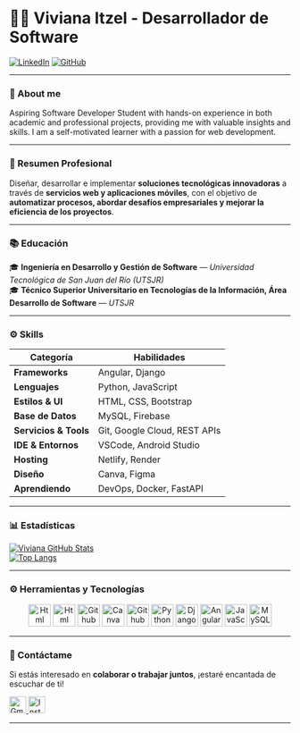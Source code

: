 # 👩‍💻 Viviana Itzel - Desarrollador de Software  

[![LinkedIn](https://img.shields.io/badge/LinkedIn-Viviana%20Cruz-0077B5?style=for-the-badge&logo=linkedin&logoColor=white)](https://www.linkedin.com/in/viviana-itzel-cruz-de-jesus-32934b253/)
[![GitHub](https://img.shields.io/badge/GitHub-ViviCruz03-181717?style=for-the-badge&logo=github&logoColor=white)](https://github.com/ViviCruz03)


---

### 👋 About me
Aspiring Software Developer Student with hands-on experience in both academic and professional projects, providing me with valuable insights and skills. I am a self-motivated learner with a passion for web development.

---

### 📘 Resumen Profesional  
Diseñar, desarrollar e implementar **soluciones tecnológicas innovadoras** a través de **servicios web y aplicaciones móviles**, con el objetivo de **automatizar procesos, abordar desafíos empresariales y mejorar la eficiencia de los proyectos**.


---

### 📚 Educación  
🎓 **Ingeniería en Desarrollo y Gestión de Software** — *Universidad Tecnológica de San Juan del Río (UTSJR)*  
🎓 **Técnico Superior Universitario en Tecnologías de la Información, Área Desarrollo de Software** — *UTSJR*

---

### ⚙️ Skills  

| **Categoría** | **Habilidades** |
|----------------|----------------|
| **Frameworks** | Angular, Django |
| **Lenguajes** | Python, JavaScript |
| **Estilos & UI** | HTML, CSS, Bootstrap|
| **Base de Datos** | MySQL, Firebase |
| **Servicios & Tools** | Git, Google Cloud, REST APIs |
| **IDE & Entornos** | VSCode, Android Studio |
| **Hosting** | Netlify, Render |
| **Diseño** | Canva, Figma |
| **Aprendiendo** | DevOps, Docker, FastAPI |

---

### 📊 Estadísticas  

[![Viviana GitHub Stats](https://github-readme-stats.vercel.app/api?username=ViviCruz03&show_icons=true&theme=tokyonight)](https://github.com/ViviCruz03)  
[![Top Langs](https://github-readme-stats.vercel.app/api/top-langs/?username=ViviCruz03&layout=compact&theme=radical)](https://github.com/ViviCruz03)

---

### ⚙️ Herramientas y Tecnologías  
<p align="center">
  <img src="https://cdn.simpleicons.org/postman/FF6C37" width="40" alt="Html"/>
  <img src="https://cdn.simpleicons.org/html5/E34F26" width="40" alt="Html"/>
  <img src="https://cdn.simpleicons.org/git/F05032" width="40" alt="Github"/>
  <img src="https://cdn.simpleicons.org/canva/00C4CC" width="40" alt="Canva"/>
  <img src="https://cdn.simpleicons.org/github/181717" width="40" alt="Github"/>
  <img src="https://cdn.simpleicons.org/python/3776AB" width="40" alt="Python"/>
  <img src="https://cdn.simpleicons.org/django/092E20" width="40" alt="Django"/>
  <img src="https://cdn.simpleicons.org/angular/DD0031" width="40" alt="Angular"/>
  <img src="https://cdn.simpleicons.org/javascript/F7DF1E" width="40" alt="JavaScript"/>
  <img src="https://cdn.simpleicons.org/mysql/4479A1" width="40" alt="MySQL"/>
</p>

---

### 💌 Contáctame  

Si estás interesado en **colaborar o trabajar juntos**, ¡estaré encantada de escuchar de ti!  

<a href="mailto:itzelcj.ti21@utsjr.edu.mx">
  <img src="https://cdn.simpleicons.org/gmail/EA4335" width="30" alt="Gmail"/>
</a>
<a href="https://www.instagram.com/anai_vivv">
  <img src="https://cdn.simpleicons.org/instagram/FF0069" width="30" alt="Instagram"/>
</a>


---

